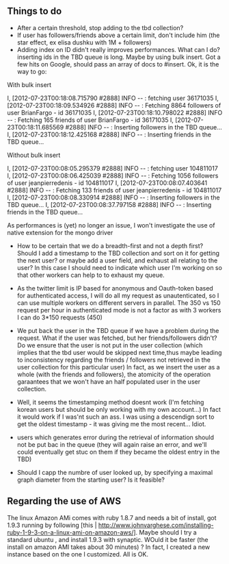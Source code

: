 Things to do
------------
* After a certain threshold, stop adding to the tbd collection?
* If user has followers/friends above a certain limit, don't include him (the star effect, ex elisa dushku with 1M + followers)
* Adding index on ID didn't really improves performances. What can I do? inserting ids in the TBD queue is long.
Maybe by using bulk insert. Got a few hits on Google, should pass an array of docs to #insert. 
Ok, it is the way to go:

With bulk insert 

   I, [2012-07-23T00:18:08.715790 #2888]  INFO -- : fetching user 36171035
   I, [2012-07-23T00:18:09.534926 #2888]  INFO -- : Fetching 8864 followers of user BrianFargo - id 36171035
   I, [2012-07-23T00:18:10.798022 #2888]  INFO -- : Fetching 165 friends of user BrianFargo - id 36171035
   I, [2012-07-23T00:18:11.685569 #2888]  INFO -- : Inserting followers in the TBD queue...
   I, [2012-07-23T00:18:12.425168 #2888]  INFO -- : Inserting friends in the TBD queue...

Without bulk insert

   I, [2012-07-23T00:08:05.295379 #2888]  INFO -- : fetching user 104811017
   I, [2012-07-23T00:08:06.425039 #2888]  INFO -- : Fetching 1056 followers of user jeanpierredenis - id 104811017
   I, [2012-07-23T00:08:07.403641 #2888]  INFO -- : Fetching 133 friends of user jeanpierredenis - id 104811017
   I, [2012-07-23T00:08:08.330914 #2888]  INFO -- : Inserting followers in the TBD queue...
   I, [2012-07-23T00:08:37.797158 #2888]  INFO -- : Inserting friends in the TBD queue...

As performances is (yet) no longer an issue, I won't investigate the use of native extension for the mongo driver

* How to be certain that we do a breadth-first and not a depth first? Should I add a timestamp to the TBD collection and sort on it for getting the next user? or maybe add a user field, and exhaust all relating to the user? In this case I should need to indicate which user I'm working on so that other workers can help to to exhaust my queue.

* As the twitter limit is IP based for anonymous and Oauth-token based for authenticated access, I will do all my request as unautenticated, so I can use multiple workers on different servers in parallel. The 350 vs 150 request per hour in authenticated mode is not a factor as with 3 workers I can do 3*150 requests (450)

* We put back the user in the TBD queue if we have a problem during the request. What if the user was fetched, but her friends/followers didn't? Do we ensure that the user is not put in the user collection (which implies that the tbd user would be skipped next time,thus maybe leading to inconsistency regarding the friends / followers not retrieved in the user collection for this particular user)
In fact, as we insert the user as a whole (with the friends and followers), the atomicity of the operation garaantees that we won't have an half populated user in the user collection.

* Well, it seems the timestamping method doesnt work (I'm fetching korean users but should be only working with my own account...)
In fact it would work if I was'nt such an ass. I was using a descendign sort to get the oldest timestamp - it was giving me the most recent... Idiot.

* users which generates error during the retrieval of information should not be put bac in the queue (they will again raise an error, and we'll could eventually get stuc on them if they became the oldest entry in the TBD)

* Should I capp the numbre of user looked up, by specifying a maximal graph diameter from the starting user? Is it feasible?

Regarding the use of AWS
------------------------
The linux Amazon AMi comes with ruby 1.8.7 and needs a bit of install, got 1.9.3 running by following [this | http://www.johnvarghese.com/installing-ruby-1-9-3-on-a-linux-ami-on-amazon-aws/].
Maybe should I try a standard ubuntu , and install 1.9.3 with synaptic. WOuld it be faster (the install on amazon AMI takes about 30 minutes) ?
In fact, I created a new instance based on the one I customized. All is OK.

